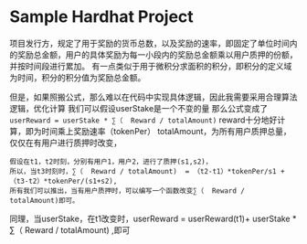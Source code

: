 # Sample Hardhat Project

项目发行方，规定了用于奖励的货币总数，以及奖励的速率，即固定了单位时间内的奖励总金额，用户的具体奖励为每一小段内的奖励总金额乘以用户质押的份额，并按时间段进行累加。
有一点类似于用于微积分求面积的积分，即积分的定义域为时间，积分的积分值为奖励总金额。

但是，如果照搬公式，那么难以在代码中实现具体逻辑，因此我需要采用合理算法逻辑，优化计算
我们可以假设userStake是一个不变的量
那么公式变成了 ```userReward = userStake * ∑（  Reward / totalAmount)```
reward十分地好计算，即为时间乘上奖励速率（tokenPer） 
totalAmount，为所有用户质押总量，仅仅在有用户进行质押时改变，
```
假设在t1，t2时刻，分别有用户1，用户2，进行了质押(s1,s2)，
所以，当t3时刻时，∑（  Reward / totalAmount)  = （t2-t1）*tokenPer/s1 + （t3-t2）*tokenPer/(s1+s2),
所有我们可以推出，当有用户质押时，可以编写一个函数改变∑（  Reward / totalAmount)即可。
```
同理，当userStake，在t1改变时，userReward = userReward(t1)+ userStake * ∑（  Reward / totalAmount) ,即可


